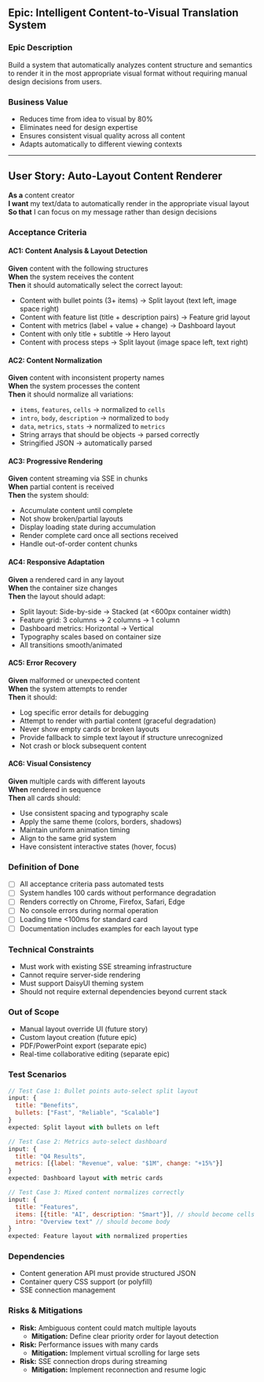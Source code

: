 ## Epic: Intelligent Content-to-Visual Translation System

### Epic Description
Build a system that automatically analyzes content structure and semantics to render it in the most appropriate visual format without requiring manual design decisions from users.

### Business Value
- Reduces time from idea to visual by 80%
- Eliminates need for design expertise
- Ensures consistent visual quality across all content
- Adapts automatically to different viewing contexts

---

## User Story: Auto-Layout Content Renderer

**As a** content creator  
**I want** my text/data to automatically render in the appropriate visual layout  
**So that** I can focus on my message rather than design decisions

### Acceptance Criteria

#### AC1: Content Analysis & Layout Detection
**Given** content with the following structures  
**When** the system receives the content  
**Then** it should automatically select the correct layout:

- Content with bullet points (3+ items) → Split layout (text left, image space right)
- Content with feature list (title + description pairs) → Feature grid layout
- Content with metrics (label + value + change) → Dashboard layout  
- Content with only title + subtitle → Hero layout
- Content with process steps → Split layout (image space left, text right)

#### AC2: Content Normalization
**Given** content with inconsistent property names  
**When** the system processes the content  
**Then** it should normalize all variations:

- `items`, `features`, `cells` → normalized to `cells`
- `intro`, `body`, `description` → normalized to `body`
- `data`, `metrics`, `stats` → normalized to `metrics`
- String arrays that should be objects → parsed correctly
- Stringified JSON → automatically parsed

#### AC3: Progressive Rendering
**Given** content streaming via SSE in chunks  
**When** partial content is received  
**Then** the system should:

- Accumulate content until complete
- Not show broken/partial layouts
- Display loading state during accumulation
- Render complete card once all sections received
- Handle out-of-order content chunks

#### AC4: Responsive Adaptation
**Given** a rendered card in any layout  
**When** the container size changes  
**Then** the layout should adapt:

- Split layout: Side-by-side → Stacked (at <600px container width)
- Feature grid: 3 columns → 2 columns → 1 column
- Dashboard metrics: Horizontal → Vertical
- Typography scales based on container size
- All transitions smooth/animated

#### AC5: Error Recovery
**Given** malformed or unexpected content  
**When** the system attempts to render  
**Then** it should:

- Log specific error details for debugging
- Attempt to render with partial content (graceful degradation)
- Never show empty cards or broken layouts
- Provide fallback to simple text layout if structure unrecognized
- Not crash or block subsequent content

#### AC6: Visual Consistency
**Given** multiple cards with different layouts  
**When** rendered in sequence  
**Then** all cards should:

- Use consistent spacing and typography scale
- Apply the same theme (colors, borders, shadows)
- Maintain uniform animation timing
- Align to the same grid system
- Have consistent interactive states (hover, focus)

### Definition of Done
- [ ] All acceptance criteria pass automated tests
- [ ] System handles 100 cards without performance degradation
- [ ] Renders correctly on Chrome, Firefox, Safari, Edge
- [ ] No console errors during normal operation
- [ ] Loading time <100ms for standard card
- [ ] Documentation includes examples for each layout type

### Technical Constraints
- Must work with existing SSE streaming infrastructure
- Cannot require server-side rendering
- Must support DaisyUI theming system
- Should not require external dependencies beyond current stack

### Out of Scope
- Manual layout override UI (future story)
- Custom layout creation (future epic)  
- PDF/PowerPoint export (separate epic)
- Real-time collaborative editing (separate epic)

### Test Scenarios

```javascript
// Test Case 1: Bullet points auto-select split layout
input: {
  title: "Benefits",
  bullets: ["Fast", "Reliable", "Scalable"]
}
expected: Split layout with bullets on left

// Test Case 2: Metrics auto-select dashboard
input: {
  title: "Q4 Results",
  metrics: [{label: "Revenue", value: "$1M", change: "+15%"}]
}
expected: Dashboard layout with metric cards

// Test Case 3: Mixed content normalizes correctly
input: {
  title: "Features",
  items: [{title: "AI", description: "Smart"}], // should become cells
  intro: "Overview text" // should become body
}
expected: Feature layout with normalized properties
```

### Dependencies
- Content generation API must provide structured JSON
- Container query CSS support (or polyfill)
- SSE connection management

### Risks & Mitigations
- **Risk:** Ambiguous content could match multiple layouts
  - **Mitigation:** Define clear priority order for layout detection
- **Risk:** Performance issues with many cards
  - **Mitigation:** Implement virtual scrolling for large sets
- **Risk:** SSE connection drops during streaming
  - **Mitigation:** Implement reconnection and resume logic